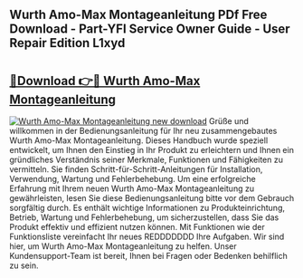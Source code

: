 ## Wurth Amo-Max Montageanleitung PDf Free Download - Part-YFI Service Owner Guide - User Repair Edition L1xyd

# <h2><a href="http://df74cc.blite.top/?on=Wurth+Amo-Max+Montageanleitung">🔗Download 👉🔴 Wurth Amo-Max Montageanleitung</a></h2>

[![Wurth Amo-Max Montageanleitung new download](https://i.imgur.com/lujVjoI.png)](http://df74cc.blite.top/?on=Wurth+Amo-Max+Montageanleitung)
Grüße und willkommen in der Bedienungsanleitung für Ihr neu zusammengebautes Wurth Amo-Max Montageanleitung. Dieses Handbuch wurde speziell entwickelt, um Ihnen den Einstieg in Ihr Produkt zu erleichtern und Ihnen ein gründliches Verständnis seiner Merkmale, Funktionen und Fähigkeiten zu vermitteln. Sie finden Schritt-für-Schritt-Anleitungen für Installation, Verwendung, Wartung und Fehlerbehebung. Um eine erfolgreiche Erfahrung mit Ihrem neuen Wurth Amo-Max Montageanleitung zu gewährleisten, lesen Sie diese Bedienungsanleitung bitte vor dem Gebrauch sorgfältig durch. Es enthält wichtige Informationen zu Produkteinrichtung, Betrieb, Wartung und Fehlerbehebung, um sicherzustellen, dass Sie das Produkt effektiv und effizient nutzen können. Mit Funktionen wie der Funktionsliste vereinfacht Ihr neues REDDDDDDD Ihre Aufgaben. Wir sind hier, um Wurth Amo-Max Montageanleitung zu helfen. Unser Kundensupport-Team ist bereit, Ihnen bei Fragen oder Bedenken behilflich zu sein.
